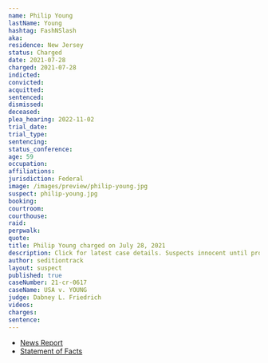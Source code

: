 ```yaml
---
name: Philip Young
lastName: Young
hashtag: FashNSlash
aka:
residence: New Jersey
status: Charged
date: 2021-07-28
charged: 2021-07-28
indicted:
convicted:
acquitted:
sentenced:
dismissed:
deceased:
plea_hearing: 2022-11-02
trial_date:
trial_type:
sentencing:
status_conference:
age: 59
occupation:
affiliations:
jurisdiction: Federal
image: /images/preview/philip-young.jpg
suspect: philip-young.jpg
booking:
courtroom:
courthouse:
raid:
perpwalk:
quote:
title: Philip Young charged on July 28, 2021
description: Click for latest case details. Suspects innocent until proven guilty.
author: seditiontrack
layout: suspect
published: true
caseNumber: 21-cr-0617
caseName: USA v. YOUNG
judge: Dabney L. Friedrich
videos:
charges:
sentence:
---
```

- [News Report](https://www.courierpostonline.com/story/news/2021/08/21/philip-young-sewell-capital-riot-insurrection-suspect/8229587002/)
- [Statement of Facts](https://www.justice.gov/usao-dc/case-multi-defendant/file/1428506/download)
